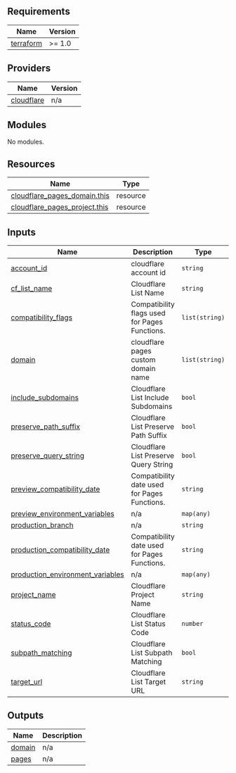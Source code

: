 <!-- BEGIN_TF_DOCS -->
## Requirements

| Name | Version |
|------|---------|
| <a name="requirement_terraform"></a> [terraform](#requirement\_terraform) | >= 1.0 |

## Providers

| Name | Version |
|------|---------|
| <a name="provider_cloudflare"></a> [cloudflare](#provider\_cloudflare) | n/a |

## Modules

No modules.

## Resources

| Name | Type |
|------|------|
| [cloudflare_pages_domain.this](https://registry.terraform.io/providers/cloudflare/cloudflare/latest/docs/resources/pages_domain) | resource |
| [cloudflare_pages_project.this](https://registry.terraform.io/providers/cloudflare/cloudflare/latest/docs/resources/pages_project) | resource |

## Inputs

| Name | Description | Type | Default | Required |
|------|-------------|------|---------|:--------:|
| <a name="input_account_id"></a> [account\_id](#input\_account\_id) | cloudflare account id | `string` | n/a | yes |
| <a name="input_cf_list_name"></a> [cf\_list\_name](#input\_cf\_list\_name) | Cloudflare List Name | `string` | `"cf_pages_subdomain"` | no |
| <a name="input_compatibility_flags"></a> [compatibility\_flags](#input\_compatibility\_flags) | Compatibility flags used for Pages Functions. | `list(string)` | `[]` | no |
| <a name="input_domain"></a> [domain](#input\_domain) | cloudflare pages custom domain name | `list(string)` | `[]` | no |
| <a name="input_include_subdomains"></a> [include\_subdomains](#input\_include\_subdomains) | Cloudflare List Include Subdomains | `bool` | `false` | no |
| <a name="input_preserve_path_suffix"></a> [preserve\_path\_suffix](#input\_preserve\_path\_suffix) | Cloudflare List Preserve Path Suffix | `bool` | `true` | no |
| <a name="input_preserve_query_string"></a> [preserve\_query\_string](#input\_preserve\_query\_string) | Cloudflare List Preserve Query String | `bool` | `true` | no |
| <a name="input_preview_compatibility_date"></a> [preview\_compatibility\_date](#input\_preview\_compatibility\_date) | Compatibility date used for Pages Functions. | `string` | n/a | yes |
| <a name="input_preview_environment_variables"></a> [preview\_environment\_variables](#input\_preview\_environment\_variables) | n/a | `map(any)` | n/a | yes |
| <a name="input_production_branch"></a> [production\_branch](#input\_production\_branch) | n/a | `string` | `"master"` | no |
| <a name="input_production_compatibility_date"></a> [production\_compatibility\_date](#input\_production\_compatibility\_date) | Compatibility date used for Pages Functions. | `string` | n/a | yes |
| <a name="input_production_environment_variables"></a> [production\_environment\_variables](#input\_production\_environment\_variables) | n/a | `map(any)` | n/a | yes |
| <a name="input_project_name"></a> [project\_name](#input\_project\_name) | Cloudflare Project Name | `string` | n/a | yes |
| <a name="input_status_code"></a> [status\_code](#input\_status\_code) | Cloudflare List Status Code | `number` | `301` | no |
| <a name="input_subpath_matching"></a> [subpath\_matching](#input\_subpath\_matching) | Cloudflare List Subpath Matching | `bool` | `true` | no |
| <a name="input_target_url"></a> [target\_url](#input\_target\_url) | Cloudflare List Target URL | `string` | n/a | yes |

## Outputs

| Name | Description |
|------|-------------|
| <a name="output_domain"></a> [domain](#output\_domain) | n/a |
| <a name="output_pages"></a> [pages](#output\_pages) | n/a |
<!-- END_TF_DOCS -->
